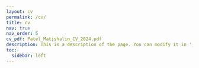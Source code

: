 ```yaml
---
layout: cv
permalink: /cv/
title: cv
nav: true
nav_order: 5
cv_pdf: Patel_Matishalin_CV_2024.pdf
description: This is a description of the page. You can modify it in '_pages/cv.md'. You can also change or remove the top pdf download button.
toc:
  sidebar: left
---
```

